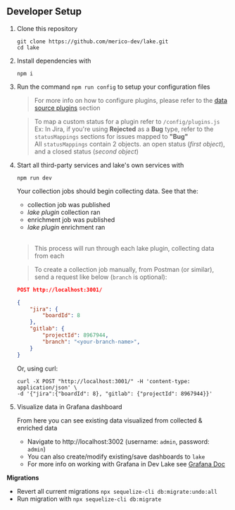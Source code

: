 ## Developer Setup

1. Clone this repository<br>

   ```shell
   git clone https://github.com/merico-dev/lake.git
   cd lake
   ```
2. Install dependencies with<br>

   ```
   npm i
   ```

3. Run the command `npm run config` to setup your configuration files

    > For more info on how to configure plugins, please refer to the [data source plugins](../README.md#data-source-plugins) section

    > To map a custom status for a plugin refer to `/config/plugins.js`<br>
    > Ex: In Jira, if you're using **Rejected** as a **Bug** type, refer to the `statusMappings` sections for issues mapped to **"Bug"**<br>
    > All `statusMappings` contain 2 objects. an open status (_first object_), and a closed status (_second object_)


4. Start all third-party services and lake's own services with

   ```
   npm run dev
   ```

    Your collection jobs should begin collecting data. See that the:

      - collection job was published
      - _lake plugin_ collection ran
      - enrichment job was published
      - _lake plugin_ enrichment ran<br><br>

      > This process will run through each lake plugin, collecting data from each<br>

      > To create a collection job manually, from
      >  Postman (or similar), send a request like below (`branch` is optional):

      ```json
      POST http://localhost:3001/

      {
          "jira": {
              "boardId": 8
          },
          "gitlab": {
              "projectId": 8967944,
              "branch": "<your-branch-name>",
          }
      }
      ```

      Or, using curl:

      ```
      curl -X POST "http://localhost:3001/" -H 'content-type: application/json' \
      -d '{"jira":{"boardId": 8}, "gitlab": {"projectId": 8967944}}'
      ```

5. Visualize data in Grafana dashboard

    From here you can see existing data visualized from collected & enriched data

    - Navigate to http://localhost:3002 (username: `admin`, password: `admin`)
    - You can also create/modify existing/save dashboards to `lake`
    - For more info on working with Grafana in Dev Lake see [Grafana Doc](docs/GRAFANA.md)

**Migrations**

-  Revert all current migrations `npx sequelize-cli db:migrate:undo:all`
-  Run migration with `npx sequelize-cli db:migrate`
